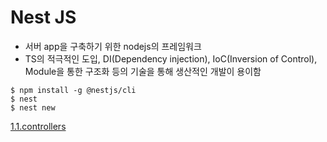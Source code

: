 # Nest JS

- 서버 app을 구축하기 위한 nodejs의 프레임워크
- TS의 적극적인 도입, DI(Dependency injection), IoC(Inversion of Control), Module을 통한 구조화 등의 기술을 통해 생산적인 개발이 용이함

```
$ npm install -g @nestjs/cli
$ nest
$ nest new
```

[1.1.controllers](1.1.controllers.md)
